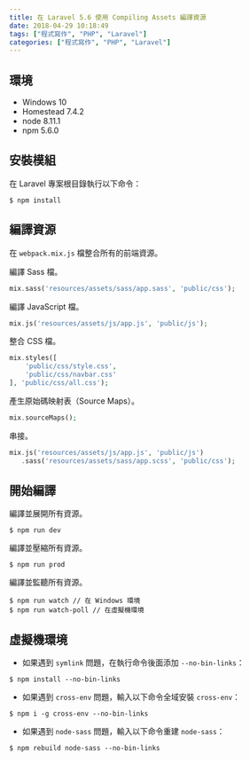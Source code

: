 ```yaml
---
title: 在 Laravel 5.6 使用 Compiling Assets 編譯資源
date: 2018-04-29 10:18:49
tags: ["程式寫作", "PHP", "Laravel"]
categories: ["程式寫作", "PHP", "Laravel"]
---
```


## 環境
- Windows 10
- Homestead 7.4.2
- node 8.11.1
- npm 5.6.0

## 安裝模組
在 Laravel 專案根目錄執行以下命令：
```
$ npm install
```

## 編譯資源
在 `webpack.mix.js` 檔整合所有的前端資源。

編譯 Sass 檔。
```PHP
mix.sass('resources/assets/sass/app.sass', 'public/css');
```
編譯 JavaScript 檔。
```PHP
mix.js('resources/assets/js/app.js', 'public/js');
```
整合 CSS 檔。
```PHP
mix.styles([
    'public/css/style.css',
    'public/css/navbar.css'
], 'public/css/all.css');
```
產生原始碼映射表（Source Maps）。
```PHP
mix.sourceMaps();
```
串接。
```PHP
mix.js('resources/assets/js/app.js', 'public/js')
   .sass('resources/assets/sass/app.scss', 'public/css');
```

## 開始編譯
編譯並展開所有資源。
```
$ npm run dev
```
編譯並壓縮所有資源。
```
$ npm run prod
```
編譯並監聽所有資源。
```
$ npm run watch // 在 Windows 環境
$ npm run watch-poll // 在虛擬機環境
```

## 虛擬機環境
- 如果遇到 `symlink` 問題，在執行命令後面添加 `--no-bin-links`：

```
$ npm install --no-bin-links
```

- 如果遇到 `cross-env` 問題，輸入以下命令全域安裝 `cross-env`：

```
$ npm i -g cross-env --no-bin-links
```

- 如果遇到 `node-sass` 問題，輸入以下命令重建 `node-sass`：

```
$ npm rebuild node-sass --no-bin-links
```